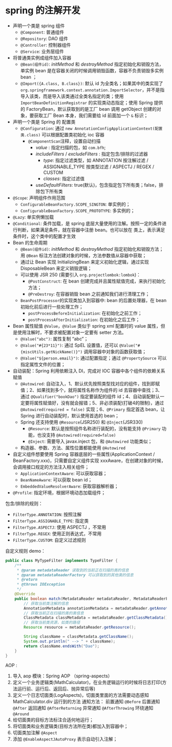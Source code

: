 # spring 的注解开发

- 声明一个类是 spring 组件
    - `@Component`: 普通组件
    - `@Repository`: DAO 组件
    - `@Controller`: 控制器组件
    - `@Service`: 业务层组件
- 将普通类实例成组件加入容器
    - `@Bean(组件id)`: *initMethod* 和 *destroyMethod* 指定初始化和销毁方法，单实例 bean 是在容器关闭的时候调用销毁函数，容器不负责销毁多实例 bean ；
    - `@Import({A.class, B.class})`: 默认 id 为全类名；如果其中的类实现了 `org.springframework.context.annotation.ImportSelector`，并不是指导入该类，而是导入该类通过全类名指定的类；使用 `ImportBeanDefinitionRegistrar` 的实现类动态指定；使用 Spring 提供的 FactoryBean，默认获取到的是工厂 bean 调用 getObject 创建的对象，要获取工厂 Bean 本身，我们需要给 id 前面加一个 `&` 标识；
- 声明一个类是 Spring 的 配置类
    - `@Configuration`: 通过 `new AnnotationConfigApplicationContext(配置类.class)` 可以根据配置类初始化 ioc 容器
        - `@ComponentScan`注释，设置自动扫描
            - *value* : 指定扫描的包，如 `com.bfh`;
            - *includeFilters* / *excludeFilters* : 指定包含/排除的过滤器
                - *type*: 指定过滤类型，如 ANNOTATION 按注解过滤 / ASSIGNABLE_TYPE 按类型过滤 / ASPECTJ / REGEX / CUSTOM
                - *classes*: 指定过滤值
            - *useDefaultFilters*: true(默认)，包含指定包下所有类；false，排除包下所有类
- `@Scope`: 声明组件作用范围
    - `ConfigurableBeanFactory.SCOPE_SINGTON`: 单实例的；
    - `ConfigurableBeanFactory.SCOPE_PROTOTYPE`: 多实例的；
- `@Lazy`: 单实例懒加载
- `@Conditional`: 条件加载，是 spring 底层大量使用的注解。按照一定的条件进行判断，如果满足条件，就在容器中注册 bean。也可以放在 类上，表示满足条件时，这个类中的配置才生效
- Bean 的生命周期
    - `@Bean(组件id)`: *initMethod* 和 *destroyMethod* 指定初始化和销毁方法；用 `@Bean` 标注方法创建对象的时候，方法参数值从容器中获取；
    - 通过让 Bean 实现 InitializingBean 来定义初始化逻辑，通过实现 DisposableBean 来定义销毁逻辑；
    - 可以使用 JSR 250 (需要引入 `org.projectlombok:lombok`)：
        - `@PostConstruct`: 在 bean 创建完成并且属性赋值完成，来执行初始化方法；
        - `@PreDestroy`: 在容器销毁 bean 之前通知我们进行清理工作；
    - `BeanPostProcessor`的实现类加入到容器中: bean 的后置处理器，在 bean 初始化前后进行一些处理工作；
        - `postProcessBeforeInitialization`: 在初始化之前工作；
        - `postProcessAfterInitialization`: 在初始化之后工作；
- Bean 属性赋值 `@Value`，`@Value` 类似于 spring xml 配置时的 value 属性，但是使用注解时，不要求被配置对象一定要有 setter 方法。
    - `@Value("abc")`: 属性复制 “abc”；
    - `@Value("#{23*11}")`: 通过 SpEL 设置值，还可以 `@Value("#{miscUtils.getNickName()}")` 调用容器中对象的函数获取值；
    - `@Value("${person.email}")`: 通过配置指定；通过 `@PropertySource` 可以指定属性文件的位置；
- 自动装配：Spring 利用依赖注入 DI，完成对 IOC 容器中各个组件的依赖关系赋值
    - `@Autowired`: 自动注入，1、默认优先按照类型找对应的组件，找到即赋值；2、如果找到多个，就将属性名称作为组件的 id 去容器中查找；3、通过 `@Qualifier("bookDao")` 指定要装配的组件 id；4、自动装配默认一定要将属性赋值好，没有就会报错；5、非必须装配(打破4的限制)，通过 `@Autowired(required = false)` 实现；6、`@Primary` 指定首选 bean，让 Spring 进行自动装配时，默认使用首选的 bean；
    - Spring 还支持使用 `@Resource`(JSR250) 和 `@Inject`(JSR330)
        - `@Resource`: 默认是按照组件名称进行装配的，没有能支持 `@Primary` 功能，也没支持 `@Autowired(required=false)`
        - `@Inject`: 需要导入 javax.inject 包，和 `@Autowired` 功能类似；
    - 构造器、参数、方法、属性位置都能使用 `@Autowired`
- 自定义组件想要使用 Spring 容器底层的一些属性(ApplicationContext / BeanFactory.xxx)，只需要自定义组件实现 xxxAware，在创建对象的时候，会调用接口规定的方法注入相关组件；
    - `ApplicationContextAware`: 可以获取容器；
    - `BeanNameAware`: 可以获取 bean id；
    - `EmbeddedValueResolverAware`: 获取容器解析器；
- `@Profile`: 指定环境，根据环境动态加载组件；


包含/排除的规则：
- `FilterType.ANNOTATION`: 按照注解
- `FilterType.ASSIGNABLE_TYPE`: 指定类
- `FilterType.ASPECTJ`: 使用 ASPECTJ ，不常用
- `FilterType.REGEX`: 使用正则表达式，不常用
- `FilterType.CUSTOM`: 自定义过滤规则

自定义规则 demo：
```java
public class MyTypeFilter implements TypeFilter {
    /**
     * @param metadataReader 读取到的当前正在扫描的类的信息
     * @param metadataReaderFactory 可以获取到的其他类的信息
     * @return
     * @throws IOException
     */
    @Override
    public boolean match(MetadataReader metadataReader, MetadataReaderFactory metadataReaderFactory) throws IOException {
        // 获取当前类注解的信息
        AnnotationMetadata annotationMetadata = metadataReader.getAnnotationMetadata();
        // 获取当前正在扫描的类的类信息
        ClassMetadata classMetadata = metadataReader.getClassMetadata();
        // 获取当前类资源，如类的路径
        Resource resource = metadataReader.getResource();

        String className = classMetadata.getClassName();
        System.out.println(" --> " + className);
        return className.endsWith("Dao");
    }
}
```

AOP :
1. 导入 aop 模块：Spring AOP （spring-aspects）
2. 定义一个业务逻辑类(MathCalculator)，在业务逻辑运行的时候将日志打印(方法运行前、运行后、返回后、抛异常后等)
3. 定义一个日志切面类(LogAspects)，切面类里面的方法需要动态感知 MathCalculator.div 运行到的方法
    通知方法：
        前置通知 `@Before`
        后置通知 `@After`
        返回通知 `@AfterReturning`
        异常通知 `@AfterThrowing`
        环绕通知 `@Around`
4. 给切面类的目标方法标注合适何地运行；
5. 将切面类和业务逻辑类(目标方法所在类)都加入到容器中；
6. 切面类加注解 `@Aspect`
7. 添加 `@EnableAspectJAutoProxy` 表示自动引入注解；

